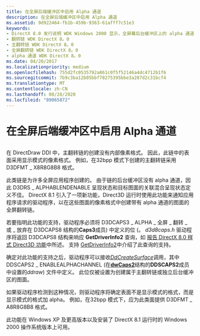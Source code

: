 ```yaml
---
title: 在全屏后端缓冲区中启用 Alpha 通道
description: 在全屏后端缓冲区中启用 Alpha 通道
ms.assetid: 9d922464-fb1b-459b-9363-61afff7c51e3
keywords:
- DirectX 8.0 发行说明 WDK Windows 2000 显示，全屏幕后台缓冲区上的 alpha 通道
- 翻转链 WDK DirectX 8。0
- 主翻转链 WDK DirectX 8。0
- 全屏翻转链 WDK DirectX 8。0
- alpha 通道 WDK DirectX 8。0
ms.date: 04/20/2017
ms.localizationpriority: medium
ms.openlocfilehash: 755d2fc0535792a861c0f5f52146a4dc4712b1f6
ms.sourcegitcommit: 7b9c3ba12b05bbf78275395bbe3a287d2c31bcf4
ms.translationtype: MT
ms.contentlocale: zh-CN
ms.lasthandoff: 08/28/2020
ms.locfileid: "89065872"
---
```

# <a name="enabling-alpha-channels-on-full-screen-back-buffers"></a>在全屏后端缓冲区中启用 Alpha 通道


## <span id="ddk_enabling_alpha_channels_on_full_screen_back_buffers_gg"></span><span id="DDK_ENABLING_ALPHA_CHANNELS_ON_FULL_SCREEN_BACK_BUFFERS_GG"></span>


在 DirectDraw DDI 中，主翻转链的创建没有内部像素格式。 因此，此链中的表面采用显示模式的像素格式。 例如，在32bpp 模式下创建的主翻转链采用 D3DFMT \_ X8R8G8B8 格式。

此类链是为许多全屏应用程序创建的。 由于链的后台缓冲区没有 alpha 通道，因此 D3DRS \_ ALPHABLENDENABLE 呈现状态和目标图面的关联混合呈现状态定义不佳。 DirectX 8.1 引入了一项新功能，Direct3D 运行时使用此功能来通知应用程序请求的驱动程序，以在这些图面的像素格式中创建带有 alpha 通道的图面的全屏翻转链。

若要指明此功能的支持，驱动程序必须将 D3DCAPS3 \_ ALPHA \_ 全屏 \_ 翻转 \_ 或 \_ 放弃在 D3DCAPS8 结构的**Caps3**成员) 中定义的位 (。 *d3d8caps.h* 驱动程序将返回 D3DCAPS8 结构来响应 **GetDriverInfo2** 查询，如 [报告 DirectX 8.0 样式 Direct3D 功能](reporting-directx-8-0-style-direct3d-capabilities.md)中所述。 支持 [GetDriverInfo2](supporting-getdriverinfo2.md)中介绍了此查询的支持。

确定对此功能的支持之后，驱动程序可以接收[*DdCreateSurface*](/previous-versions/windows/hardware/drivers/ff549263(v=vs.85))调用，其中 DDSCAPS2 \_ ENABLEALPHACHANNEL (在[**dwCaps2**](/previous-versions/windows/hardware/drivers/ff550292(v=vs.85))结构的**DDSCAPS2**成员中设置的*ddraw*) 文件中定义。 此位仅被设置为创建属于主翻转链或独立后台缓冲区的图面。

如果驱动程序检测到这种情况，则驱动程序将确定表面不是显示模式的格式，而是显示模式的格式加 alpha。 例如，在32bpp 模式下，应为此类面提供 D3DFMT \_ A8R8G8B8 格式。

此功能在 Windows XP 及更高版本以及安装了 DirectX 8.1 运行时的 Windows 2000 操作系统版本上可用。

 

